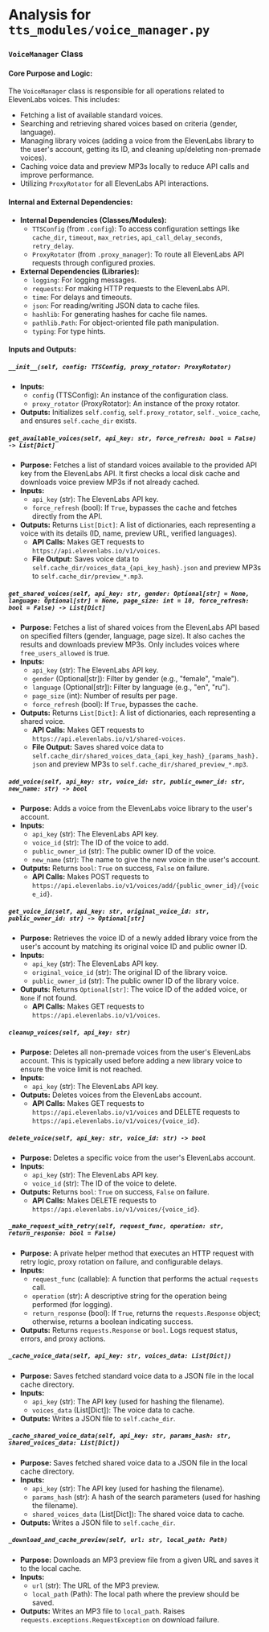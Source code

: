 # Analysis for `tts_modules/voice_manager.py`

### **`VoiceManager` Class**

#### **Core Purpose and Logic:**
The `VoiceManager` class is responsible for all operations related to ElevenLabs voices. This includes:
- Fetching a list of available standard voices.
- Searching and retrieving shared voices based on criteria (gender, language).
- Managing library voices (adding a voice from the ElevenLabs library to the user's account, getting its ID, and cleaning up/deleting non-premade voices).
- Caching voice data and preview MP3s locally to reduce API calls and improve performance.
- Utilizing `ProxyRotator` for all ElevenLabs API interactions.

#### **Internal and External Dependencies:**
- **Internal Dependencies (Classes/Modules):**
    - `TTSConfig` (from `.config`): To access configuration settings like `cache_dir`, `timeout`, `max_retries`, `api_call_delay_seconds`, `retry_delay`.
    - `ProxyRotator` (from `.proxy_manager`): To route all ElevenLabs API requests through configured proxies.
- **External Dependencies (Libraries):**
    - `logging`: For logging messages.
    - `requests`: For making HTTP requests to the ElevenLabs API.
    - `time`: For delays and timeouts.
    - `json`: For reading/writing JSON data to cache files.
    - `hashlib`: For generating hashes for cache file names.
    - `pathlib.Path`: For object-oriented file path manipulation.
    - `typing`: For type hints.

#### **Inputs and Outputs:**

##### **`__init__(self, config: TTSConfig, proxy_rotator: ProxyRotator)`**
- **Inputs:**
    - `config` (TTSConfig): An instance of the configuration class.
    - `proxy_rotator` (ProxyRotator): An instance of the proxy rotator.
- **Outputs:** Initializes `self.config`, `self.proxy_rotator`, `self._voice_cache`, and ensures `self.cache_dir` exists.

##### **`get_available_voices(self, api_key: str, force_refresh: bool = False) -> List[Dict]`**
- **Purpose:** Fetches a list of standard voices available to the provided API key from the ElevenLabs API. It first checks a local disk cache and downloads voice preview MP3s if not already cached.
- **Inputs:**
    - `api_key` (str): The ElevenLabs API key.
    - `force_refresh` (bool): If `True`, bypasses the cache and fetches directly from the API.
- **Outputs:** Returns `List[Dict]`: A list of dictionaries, each representing a voice with its details (ID, name, preview URL, verified languages).
    - **API Calls:** Makes GET requests to `https://api.elevenlabs.io/v1/voices`.
    - **File Output:** Saves voice data to `self.cache_dir/voices_data_{api_key_hash}.json` and preview MP3s to `self.cache_dir/preview_*.mp3`.

##### **`get_shared_voices(self, api_key: str, gender: Optional[str] = None, language: Optional[str] = None, page_size: int = 10, force_refresh: bool = False) -> List[Dict]`**
- **Purpose:** Fetches a list of shared voices from the ElevenLabs API based on specified filters (gender, language, page size). It also caches the results and downloads preview MP3s. Only includes voices where `free_users_allowed` is true.
- **Inputs:**
    - `api_key` (str): The ElevenLabs API key.
    - `gender` (Optional[str]): Filter by gender (e.g., "female", "male").
    - `language` (Optional[str]): Filter by language (e.g., "en", "ru").
    - `page_size` (int): Number of results per page.
    - `force_refresh` (bool): If `True`, bypasses the cache.
- **Outputs:** Returns `List[Dict]`: A list of dictionaries, each representing a shared voice.
    - **API Calls:** Makes GET requests to `https://api.elevenlabs.io/v1/shared-voices`.
    - **File Output:** Saves shared voice data to `self.cache_dir/shared_voices_data_{api_key_hash}_{params_hash}.json` and preview MP3s to `self.cache_dir/shared_preview_*.mp3`.

##### **`add_voice(self, api_key: str, voice_id: str, public_owner_id: str, new_name: str) -> bool`**
- **Purpose:** Adds a voice from the ElevenLabs voice library to the user's account.
- **Inputs:**
    - `api_key` (str): The ElevenLabs API key.
    - `voice_id` (str): The ID of the voice to add.
    - `public_owner_id` (str): The public owner ID of the voice.
    - `new_name` (str): The name to give the new voice in the user's account.
- **Outputs:** Returns `bool`: `True` on success, `False` on failure.
    - **API Calls:** Makes POST requests to `https://api.elevenlabs.io/v1/voices/add/{public_owner_id}/{voice_id}`.

##### **`get_voice_id(self, api_key: str, original_voice_id: str, public_owner_id: str) -> Optional[str]`**
- **Purpose:** Retrieves the voice ID of a newly added library voice from the user's account by matching its original voice ID and public owner ID.
- **Inputs:**
    - `api_key` (str): The ElevenLabs API key.
    - `original_voice_id` (str): The original ID of the library voice.
    - `public_owner_id` (str): The public owner ID of the library voice.
- **Outputs:** Returns `Optional[str]`: The voice ID of the added voice, or `None` if not found.
    - **API Calls:** Makes GET requests to `https://api.elevenlabs.io/v1/voices`.

##### **`cleanup_voices(self, api_key: str)`**
- **Purpose:** Deletes all non-premade voices from the user's ElevenLabs account. This is typically used before adding a new library voice to ensure the voice limit is not reached.
- **Inputs:**
    - `api_key` (str): The ElevenLabs API key.
- **Outputs:** Deletes voices from the ElevenLabs account.
    - **API Calls:** Makes GET requests to `https://api.elevenlabs.io/v1/voices` and DELETE requests to `https://api.elevenlabs.io/v1/voices/{voice_id}`.

##### **`delete_voice(self, api_key: str, voice_id: str) -> bool`**
- **Purpose:** Deletes a specific voice from the user's ElevenLabs account.
- **Inputs:**
    - `api_key` (str): The ElevenLabs API key.
    - `voice_id` (str): The ID of the voice to delete.
- **Outputs:** Returns `bool`: `True` on success, `False` on failure.
    - **API Calls:** Makes DELETE requests to `https://api.elevenlabs.io/v1/voices/{voice_id}`.

##### **`_make_request_with_retry(self, request_func, operation: str, return_response: bool = False)`**
- **Purpose:** A private helper method that executes an HTTP request with retry logic, proxy rotation on failure, and configurable delays.
- **Inputs:**
    - `request_func` (callable): A function that performs the actual `requests` call.
    - `operation` (str): A descriptive string for the operation being performed (for logging).
    - `return_response` (bool): If `True`, returns the `requests.Response` object; otherwise, returns a boolean indicating success.
- **Outputs:** Returns `requests.Response` or `bool`. Logs request status, errors, and proxy actions.

##### **`_cache_voice_data(self, api_key: str, voices_data: List[Dict])`**
- **Purpose:** Saves fetched standard voice data to a JSON file in the local cache directory.
- **Inputs:**
    - `api_key` (str): The API key (used for hashing the filename).
    - `voices_data` (List[Dict]): The voice data to cache.
- **Outputs:** Writes a JSON file to `self.cache_dir`.

##### **`_cache_shared_voice_data(self, api_key: str, params_hash: str, shared_voices_data: List[Dict])`**
- **Purpose:** Saves fetched shared voice data to a JSON file in the local cache directory.
- **Inputs:**
    - `api_key` (str): The API key (used for hashing the filename).
    - `params_hash` (str): A hash of the search parameters (used for hashing the filename).
    - `shared_voices_data` (List[Dict]): The shared voice data to cache.
- **Outputs:** Writes a JSON file to `self.cache_dir`.

##### **`_download_and_cache_preview(self, url: str, local_path: Path)`**
- **Purpose:** Downloads an MP3 preview file from a given URL and saves it to the local cache.
- **Inputs:**
    - `url` (str): The URL of the MP3 preview.
    - `local_path` (Path): The local path where the preview should be saved.
- **Outputs:** Writes an MP3 file to `local_path`. Raises `requests.exceptions.RequestException` on download failure.
